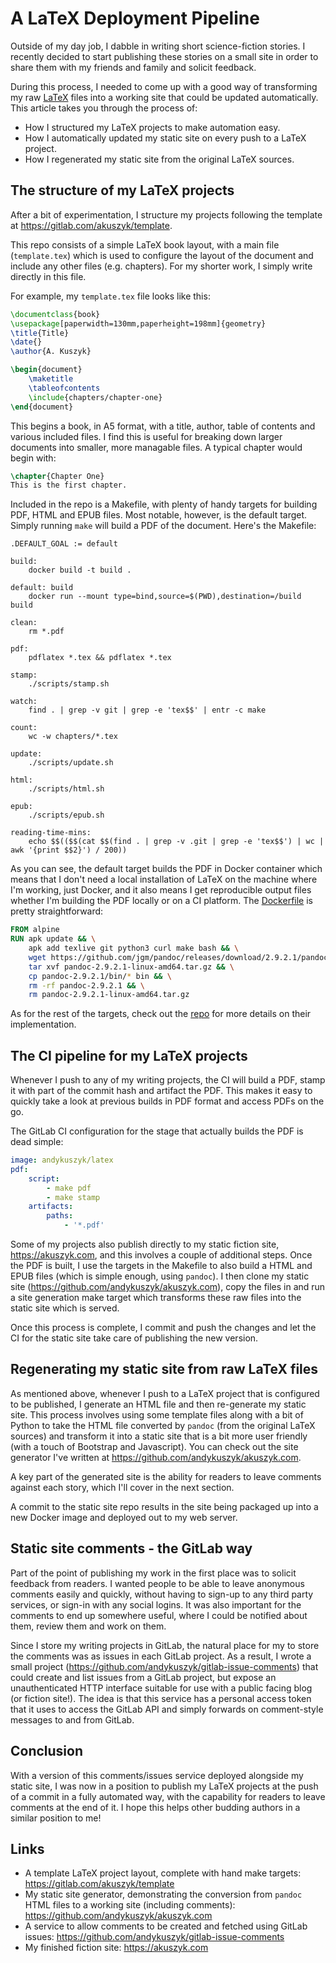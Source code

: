 # A LaTeX Deployment Pipeline
Outside of my day job, I dabble in writing short science-fiction stories. I recently decided to start publishing these stories on a small site in order to share them with my friends and family and solicit feedback.

During this process, I needed to come up with a good way of transforming my raw [LaTeX](https://www.latex-project.org/) files into a working site that could be updated automatically. This article takes you through the process of:

* How I structured my LaTeX projects to make automation easy.
* How I automatically updated my static site on every push to a LaTeX project.
* How I regenerated my static site from the original LaTeX sources.

## The structure of my LaTeX projects
After a bit of experimentation, I structure my projects following the template at https://gitlab.com/akuszyk/template.

This repo consists of a simple LaTeX book layout, with a main file (`template.tex`) which is used to configure the layout of the document and include any other files (e.g. chapters). For my shorter work, I simply write directly in this file.

For example, my `template.tex` file looks like this:

```latex
\documentclass{book}
\usepackage[paperwidth=130mm,paperheight=198mm]{geometry}
\title{Title}
\date{}
\author{A. Kuszyk}

\begin{document}
    \maketitle
    \tableofcontents
    \include{chapters/chapter-one}
\end{document}
```

This begins a book, in A5 format, with a title, author, table of contents and various included files. I find this is useful for breaking down larger documents into smaller, more managable files. A typical chapter would begin with:

```latex
\chapter{Chapter One}
This is the first chapter.
```

Included in the repo is a Makefile, with plenty of handy targets for building PDF, HTML and EPUB files. Most notable, however, is the default target. Simply running `make` will build a PDF of the document. Here's the Makefile:

```make
.DEFAULT_GOAL := default

build:
    docker build -t build .

default: build
    docker run --mount type=bind,source=$(PWD),destination=/build build

clean:
    rm *.pdf

pdf:
    pdflatex *.tex && pdflatex *.tex

stamp:
    ./scripts/stamp.sh

watch:
    find . | grep -v git | grep -e 'tex$$' | entr -c make

count:
    wc -w chapters/*.tex

update:
    ./scripts/update.sh

html:
    ./scripts/html.sh

epub:
    ./scripts/epub.sh

reading-time-mins:
    echo $$(($$(cat $$(find . | grep -v .git | grep -e 'tex$$') | wc | awk '{print $$2}') / 200))
```

As you can see, the default target builds the PDF in Docker container which means that I don't need a local installation of LaTeX on the machine where I'm working, just Docker, and it also means I get reproducible output files whether I'm building the PDF locally or on a CI platform. The [Dockerfile](https://github.com/andykuszyk/latex) is pretty straightforward:

```dockerfile
FROM alpine 
RUN apk update && \
    apk add texlive git python3 curl make bash && \
    wget https://github.com/jgm/pandoc/releases/download/2.9.2.1/pandoc-2.9.2.1-linux-amd64.tar.gz && \
    tar xvf pandoc-2.9.2.1-linux-amd64.tar.gz && \
    cp pandoc-2.9.2.1/bin/* bin && \
    rm -rf pandoc-2.9.2.1 && \
    rm pandoc-2.9.2.1-linux-amd64.tar.gz 
```

As for the rest of the targets, check out the [repo](https://gitlab.com/akuszyk/template) for more details on their implementation.

## The CI pipeline for my LaTeX projects
Whenever I push to any of my writing projects, the CI will build a PDF, stamp it with part of the commit hash and artifact the PDF. This makes it easy to quickly take a look at previous builds in PDF format and access PDFs on the go.

The GitLab CI configuration for the stage that actually builds the PDF is dead simple:

```yml
image: andykuszyk/latex
pdf:
    script:
        - make pdf
        - make stamp
    artifacts:
        paths:
            - '*.pdf'
```

Some of my projects also publish directly to my static fiction site, https://akuszyk.com, and this involves a couple of additional steps. Once the PDF is built, I use the targets in the Makefile to also build a HTML and EPUB files (which is simple enough, using `pandoc`). I then clone my static site (https://github.com/andykuszyk/akuszyk.com), copy the files in and run a site generation make target which transforms these raw files into the static site which is served.

Once this process is complete, I commit and push the changes and let the CI for the static site take care of publishing the new version.

## Regenerating my static site from raw LaTeX files
As mentioned above, whenever I push to a LaTeX project that is configured to be published, I generate an HTML file and then re-generate my static site. This process involves using some template files along with a bit of Python to take the HTML file converted by `pandoc` (from the original LaTeX sources) and transform it into a static site that is a bit more user friendly (with a touch of Bootstrap and Javascript). You can check out the site generator I've written at https://github.com/andykuszyk/akuszyk.com.

A key part of the generated site is the ability for readers to leave comments against each story, which I'll cover in the next section.

A commit to the static site repo results in the site being packaged up into a new Docker image and deployed out to my web server.

## Static site comments - the GitLab way
Part of the point of publishing my work in the first place was to solicit feedback from readers. I wanted people to be able to leave anonymous comments easily and quickly, without having to sign-up to any third party services, or sign-in with any social logins.  It was also important for the comments to end up somewhere useful, where I could be notified about them, review them and work on them.

Since I store my writing projects in GitLab, the natural place for my to store the comments was as issues in each GitLab project. As a result, I wrote a small project (https://github.com/andykuszyk/gitlab-issue-comments) that could create and list issues from a GitLab project, but expose an unauthenticated HTTP interface suitable for use with a public facing blog (or fiction site!). The idea is that this service has a personal access token that it uses to access the GitLab API and simply forwards on comment-style messages to and from GitLab.

## Conclusion
With a version of this comments/issues service deployed alongside my static site, I was now in a position to publish my LaTeX projects at the push of a commit in a fully automated way, with the capability for readers to leave comments at the end of it. I hope this helps other budding authors in a similar position to me!

## Links
* A template LaTeX project layout, complete with hand make targets: https://gitlab.com/akuszyk/template
* My static site generator, demonstrating the conversion from `pandoc` HTML files to a working site (including comments): https://github.com/andykuszyk/akuszyk.com
* A service to allow comments to be created and fetched using GitLab issues: https://github.com/andykuszyk/gitlab-issue-comments
* My finished fiction site: https://akuszyk.com
